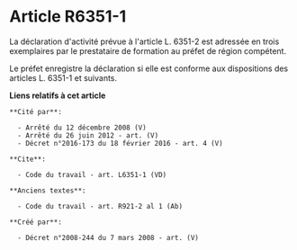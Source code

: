 # Article R6351-1

La déclaration d'activité prévue à l'article L. 6351-2 est adressée en trois exemplaires par le prestataire de formation au
préfet de région compétent. 

Le préfet enregistre la déclaration si elle est conforme aux dispositions des articles L. 6351-1 et suivants.

**Liens relatifs à cet article**

	**Cité par**:

	  - Arrêté du 12 décembre 2008 (V)
	  - Arrêté du 26 juin 2012 - art. (V)
	  - Décret n°2016-173 du 18 février 2016 - art. 4 (V)

	**Cite**:

	  - Code du travail - art. L6351-1 (VD)

	**Anciens textes**:

	  - Code du travail - art. R921-2 al 1 (Ab)

	**Créé par**:

	  - Décret n°2008-244 du 7 mars 2008 - art. (V)
